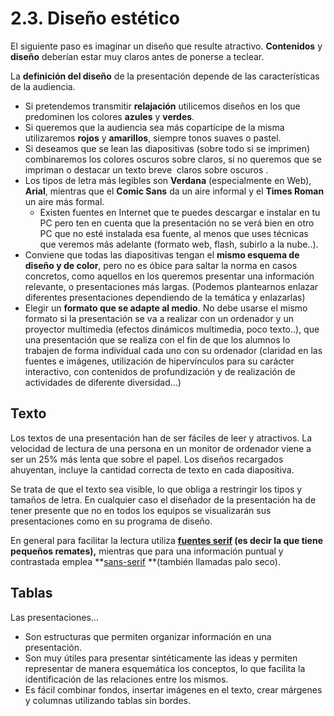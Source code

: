 # 2.3. Diseño estético

El siguiente paso es imaginar un diseño que resulte atractivo. **Contenidos** y **diseño** deberían estar muy claros antes de ponerse a teclear.

La **definición del diseño** de la presentación depende de las características de la audiencia.

*   Si pretendemos transmitir **relajación** utilicemos diseños en los que predominen los colores **azules** y **verdes**.
*   Si queremos que la audiencia sea más copartícipe de la misma utilizaremos **rojos** y **amarillos**, siempre tonos suaves o pastel.
*   Si deseamos que se lean las diapositivas (sobre todo si se imprimen) combinaremos los colores oscuros sobre claros, si no queremos que se impriman o destacar un texto breve  claros sobre oscuros .
*   Los tipos de letra más legibles son **Verdana** (especialmente en Web), **Arial**, mientras que el **Comic Sans** da un aire informal y el **Times Roman** un aire más formal.
    *   Existen fuentes en Internet que te puedes descargar e instalar en tu PC pero ten en cuenta que la presentación no se verá bien en otro PC que no esté instalada esa fuente, al menos que uses técnicas que veremos más adelante (formato web, flash, subirlo a la nube..).
*   Conviene que todas las diapositivas tengan el **mismo esquema de diseño y de color**, pero no es óbice para saltar la norma en casos concretos, como aquellos en los queremos presentar una información relevante, o presentaciones más largas. (Podemos plantearnos enlazar diferentes presentaciones dependiendo de la temática y enlazarlas)
*   Elegir un **formato que se adapte al medio**. No debe usarse el mismo formato si la presentación se va a realizar con un ordenador y un proyector multimedia (efectos dinámicos multimedia, poco texto..), que una presentación que se realiza con el fin de que los alumnos lo trabajen de forma individual cada uno con su ordenador (claridad en las fuentes e imágenes, utilización de hipervínculos para su carácter interactivo, con contenidos de profundización y de realización de actividades de diferente diversidad...)

## Texto

Los textos de una presentación han de ser fáciles de leer y atractivos. La velocidad de lectura de una persona en un monitor de ordenador viene a ser un 25% más lenta que sobre el papel. Los diseños recargados ahuyentan, incluye la cantidad correcta de texto en cada diapositiva.

Se trata de que el texto sea visible, lo que obliga a restringir los tipos y tamaños de letra. En cualquier caso el diseñador de la presentación ha de tener presente que no en todos los equipos se visualizarán sus presentaciones como en su programa de diseño.

En general para facilitar la lectura utiliza **[fuentes serif](http://es.wikipedia.org/wiki/Gracia_(tipograf%C3%ADa)) **(es decir la que tiene pequeños remates)**,** mientras que para una información puntual y contrastada emplea **[sans-serif](http://es.wikipedia.org/wiki/Palo_seco) **(también llamadas palo seco).

## Tablas

Las presentaciones...

*   Son estructuras que permiten organizar información en una presentación.
*   Son muy útiles para presentar sintéticamente las ideas y permiten representar de manera esquemática los conceptos, lo que facilita la identificación de las relaciones entre los mismos.
*   Es fácil combinar fondos, insertar imágenes en el texto, crear márgenes y columnas utilizando tablas sin bordes.

